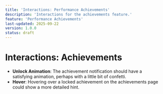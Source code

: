 ```yaml
---
title: 'Interactions: Performance Achievements'
description: 'Interactions for the achievements feature.'
feature: 'Performance Achievements'
last-updated: 2025-09-22
version: 1.0.0
status: draft
---
```


# Interactions: Achievements

- **Unlock Animation**: The achievement notification should have a satisfying animation, perhaps with a little bit of confetti.
- **Hover**: Hovering over a locked achievement on the achievements page could show a more detailed hint.
